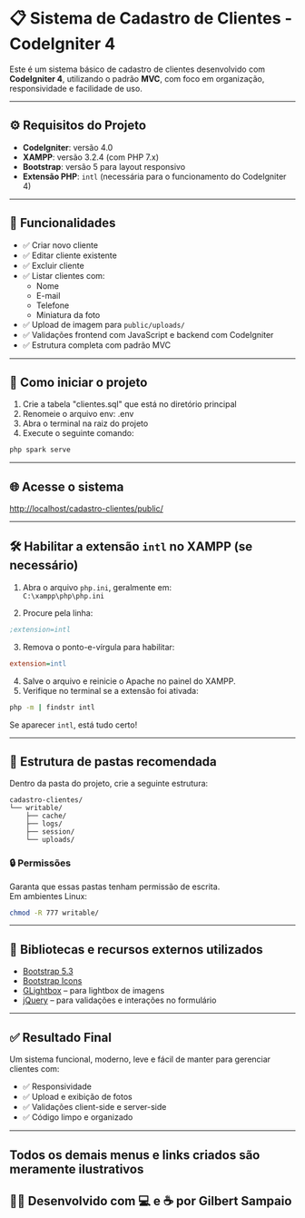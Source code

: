 # 📋 Sistema de Cadastro de Clientes - CodeIgniter 4

Este é um sistema básico de cadastro de clientes desenvolvido com **CodeIgniter 4**, utilizando o padrão **MVC**, com foco em organização, responsividade e facilidade de uso.

---

## ⚙️ Requisitos do Projeto

- **CodeIgniter**: versão 4.0  
- **XAMPP**: versão 3.2.4 (com PHP 7.x)  
- **Bootstrap**: versão 5 para layout responsivo  
- **Extensão PHP**: `intl` (necessária para o funcionamento do CodeIgniter 4)

---

## 🧩 Funcionalidades

- ✅ Criar novo cliente  
- ✅ Editar cliente existente  
- ✅ Excluir cliente  
- ✅ Listar clientes com:
  - Nome
  - E-mail
  - Telefone
  - Miniatura da foto
- ✅ Upload de imagem para `public/uploads/`
- ✅ Validações frontend com JavaScript e backend com CodeIgniter
- ✅ Estrutura completa com padrão MVC

---

## 🚀 Como iniciar o projeto

1. Crie a tabela "clientes.sql" que está no diretório principal
2. Renomeie o arquivo env: .env
3. Abra o terminal na raiz do projeto
4. Execute o seguinte comando:

```bash
php spark serve
```

---

## 🌐 Acesse o sistema

[http://localhost/cadastro-clientes/public/](http://localhost/cadastro-clientes/public/)

---

## 🛠️ Habilitar a extensão `intl` no XAMPP (se necessário)

1. Abra o arquivo `php.ini`, geralmente em:  
   `C:\xampp\php\php.ini`

2. Procure pela linha:

```ini
;extension=intl
```

3. Remova o ponto-e-vírgula para habilitar:

```ini
extension=intl
```

4. Salve o arquivo e reinicie o Apache no painel do XAMPP.
5. Verifique no terminal se a extensão foi ativada:

```bash
php -m | findstr intl
```

Se aparecer `intl`, está tudo certo!

---

## 📁 Estrutura de pastas recomendada

Dentro da pasta do projeto, crie a seguinte estrutura:

```
cadastro-clientes/
└── writable/
    ├── cache/
    ├── logs/
    ├── session/
    └── uploads/
```

### 🔒 Permissões

Garanta que essas pastas tenham permissão de escrita.  
Em ambientes Linux:

```bash
chmod -R 777 writable/
```

---

## 🧰 Bibliotecas e recursos externos utilizados

- [Bootstrap 5.3](https://getbootstrap.com/)
- [Bootstrap Icons](https://icons.getbootstrap.com/)
- [GLightbox](https://biati-digital.github.io/glightbox/) – para lightbox de imagens
- [jQuery](https://jquery.com/) – para validações e interações no formulário

---

## ✅ Resultado Final

Um sistema funcional, moderno, leve e fácil de manter para gerenciar clientes com:

- ✅ Responsividade
- ✅ Upload e exibição de fotos
- ✅ Validações client-side e server-side
- ✅ Código limpo e organizado

---

## Todos os demais menus e links criados são meramente ilustrativos

## 👨‍💻 Desenvolvido com 💻 e ☕ por **Gilbert Sampaio**

